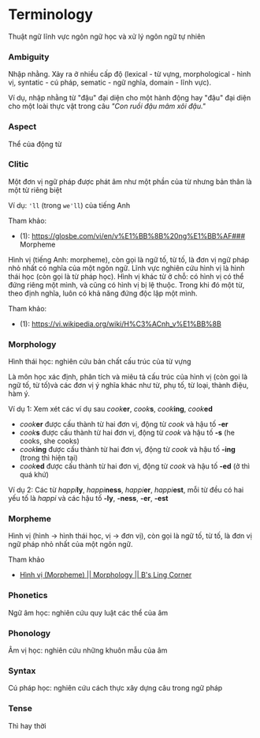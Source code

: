 # Terminology
Thuật ngữ lĩnh vực ngôn ngữ học và xử lý ngôn ngữ tự nhiên

### Ambiguity

Nhập nhằng. Xảy ra ở nhiều cấp độ (lexical - từ vựng, morphological - hình vị, syntatic - cú pháp, sematic - ngữ nghĩa, domain - lĩnh vực).

Ví dụ, nhập nhằng từ "đậu" đại diện cho một hành động hay "đậu" đại diện cho một loài thực vật trong câu *"Con ruồi đậu mâm xôi đậu."* 
 
### Aspect

Thể của động từ

### Clitic

Một đơn vị ngữ pháp được phát âm như một phần của từ nhưng bản thân là một từ riêng biệt

Ví dụ: `'ll` (trong `we'll`) của tiếng Anh

Tham khảo:

* (1): https://glosbe.com/vi/en/v%E1%BB%8B%20ng%E1%BB%AF### Morpheme


Hình vị (tiếng Anh: morpheme), còn gọi là ngữ tố, từ tố, là đơn vị ngữ pháp nhỏ nhất có nghĩa của một ngôn ngữ. Lĩnh vực nghiên cứu hình vị là hình thái học (còn gọi là từ pháp học). Hình vị khác từ ở chỗ: có hình vị có thể đứng riêng một mình, và cũng có hình vị bị lệ thuộc. Trong khi đó một từ, theo định nghĩa, luôn có khả năng đứng độc lập một mình.

Tham khảo:

* (1): https://vi.wikipedia.org/wiki/H%C3%ACnh_v%E1%BB%8B

### Morphology

Hình thái học: nghiên cứu bản chất cấu trúc của từ vựng

Là môn học xác định, phân tích và miêu tả cấu trúc của hình vị (còn gọi là ngữ tố, từ tố)và các đơn vị ý nghĩa khác như từ, phụ tố, từ loại, thành điệu, hàm ý.

Ví dụ 1: Xem xét các ví dụ sau *cook***er**, *cook***s**, *cook***ing**,  *cook***ed**

* *cook***er** được cấu thành từ hai đơn vị, động từ *cook* và hậu tố **-er**
* *cook***s** được cấu thành từ hai đơn vị, động từ *cook* và hậu tố **-s** (he cooks, she cooks)
* *cook***ing** được cấu thành từ hai đơn vị, động từ *cook* và hậu tố **-ing** (trong thì hiện tại) 
* *cook***ed** được cấu thành từ hai đơn vị, động từ *cook* và hậu tố **-ed** (ở thì quá khứ)

Ví dụ 2: Các từ *happi***ly**, *happi***ness**, *happi***er**,  *happi***est**, mỗi từ đều có hai yếu tố là *happi* và các hậu tố **-ly**, **-ness**, **-er**, **-est**

### Morpheme

Hình vị (hình -> hình thái học, vị -> đơn vị), còn gọi là ngữ tố, từ tố, là đơn vị ngữ pháp nhỏ nhất của một ngôn ngữ.

Tham khảo

*  [Hình vị (Morpheme) || Morphology || B's Ling Corner](https://www.youtube.com/watch?v=i6QeKRh7rc4&ab_channel=B%27sLingCorner)

### Phonetics

Ngữ âm học: nghiên cứu quy luật các thể của âm

### Phonology

Âm vị học: nghiên cứu những khuôn mẫu của âm

### Syntax

Cú pháp học: nghiên cứu cách thực xây dựng câu trong ngữ pháp

### Tense

Thì hay thời
